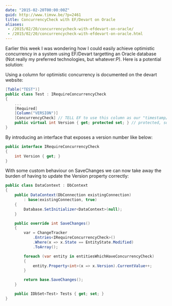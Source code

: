 ```yaml
---
date: "2015-02-20T00:00:00Z"
guid: http://www.timvw.be/?p=2461
title: ConcurrencyCheck with EF/Devart on Oracle
aliases:
 - /2015/02/20/concurrencycheck-with-efdevart-on-oracle/
 - /2015/02/20/concurrencycheck-with-efdevart-on-oracle.html
---
```

Earlier this week I was wondering how I could easily achieve optimistic concurrency in a system using EF/Devart targetting an Oracle database (Not really my preferred technologies, but whatever:P). Here is a potential solution:

Using a column for optimistic concurrency is documented on the devart website:

```csharp
[Table("TEST")]
public class Test : IRequireConcurrencyCheck  
{
	...
	[Required]
	[Column("VERSION")]
	[ConcurrencyCheck] // TELL EF to use this column as our "timestamp/logical version"
	public virtual int Version { get; protected set; } // protected, so users of this type can not touch this (easily)
}
```

By introducing an interface that exposes a version number like below:

```csharp
public interface IRequireConcurrencyCheck
{
	int Version { get; } 
}
```

With some custom behaviour on SaveChanges we can now take away the burden of having to update the Version property correctly:

```csharp 
public class DataContext : DbContext
{
	public DataContext(DbConnection existingConnection)  
		: base(existingConnection, true)    
	{ 
		Database.SetInitializer<DataContext>(null);
	}

	public override int SaveChanges()
	{
		var = ChangeTracker        
			.Entries<IRequireConcurrencyCheck>()
			.Where(x => x.State == EntityState.Modified)	
			.ToArray();

		foreach (var entity in entitiesWhichHaveConcurrencyCheck)
		{
			entity.Property<int>(x => x.Version).CurrentValue++;  
		}

		return base.SaveChanges();
	}

	public IDbSet<Test> Tests { get; set; }
}
```